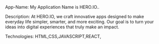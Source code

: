 App-Name: My Application Name is HERO.IO.. 

Description: At HERO.IO, we craft innovative apps designed to make everyday life simpler, smarter, and more exciting. Our goal is to turn your ideas into digital experiences that truly make an impact.

Technologies: HTML,CSS,JAVASCRIPT,REACT,